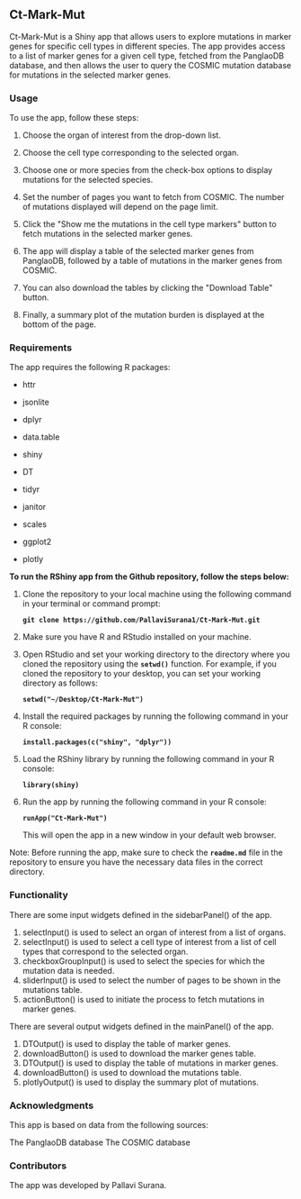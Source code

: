 ## Ct-Mark-Mut

Ct-Mark-Mut is a Shiny app that allows users to explore mutations in marker genes for specific cell types in different species. The app provides access to a list of marker genes for a given cell type, fetched from the PanglaoDB database, and then allows the user to query the COSMIC mutation database for mutations in the selected marker genes.

### Usage

To use the app, follow these steps:

1.  Choose the organ of interest from the drop-down list.

2.  Choose the cell type corresponding to the selected organ.

3.  Choose one or more species from the check-box options to display mutations for the selected species.

4.  Set the number of pages you want to fetch from COSMIC. The number of mutations displayed will depend on the page limit.

5.  Click the "Show me the mutations in the cell type markers" button to fetch mutations in the selected marker genes.

6.  The app will display a table of the selected marker genes from PanglaoDB, followed by a table of mutations in the marker genes from COSMIC.

7.  You can also download the tables by clicking the "Download Table" button.

8.  Finally, a summary plot of the mutation burden is displayed at the bottom of the page.

### Requirements

The app requires the following R packages:

-   httr

-   jsonlite

-   dplyr

-   data.table

-   shiny

-   DT

-   tidyr

-   janitor

-   scales

-   ggplot2

-   plotly

**To run the RShiny app from the Github repository, follow the steps below:**

1.  Clone the repository to your local machine using the following command in your terminal or command prompt:

    **`git clone https://github.com/PallaviSurana1/Ct-Mark-Mut.git`**

2.  Make sure you have R and RStudio installed on your machine.

3.  Open RStudio and set your working directory to the directory where you cloned the repository using the **`setwd()`** function. For example, if you cloned the repository to your desktop, you can set your working directory as follows:

    **`setwd("~/Desktop/Ct-Mark-Mut")`**

4.  Install the required packages by running the following command in your R console:

    **`install.packages(c("shiny", "dplyr"))`**

5.  Load the RShiny library by running the following command in your R console:

    **`library(shiny)`**

6.  Run the app by running the following command in your R console:

    **`runApp("Ct-Mark-Mut")`**

    This will open the app in a new window in your default web browser.

Note: Before running the app, make sure to check the **`readme.md`** file in the repository to ensure you have the necessary data files in the correct directory.

### Functionality

There are some input widgets defined in the sidebarPanel() of the app.

1. selectInput() is used to select an organ of interest from a list of organs.
2. selectInput() is used to select a cell type of interest from a list of cell types that correspond to the selected organ.
3. checkboxGroupInput() is used to select the species for which the mutation data is needed.
4. sliderInput() is used to select the number of pages to be shown in the mutations table.
5. actionButton() is used to initiate the process to fetch mutations in marker genes.

There are several output widgets defined in the mainPanel() of the app.

1. DTOutput() is used to display the table of marker genes.
2. downloadButton() is used to download the marker genes table.
3. DTOutput() is used to display the table of mutations in marker genes.
4. downloadButton() is used to download the mutations table.
5. plotlyOutput() is used to display the summary plot of mutations.

### Acknowledgments

This app is based on data from the following sources:

The PanglaoDB database The COSMIC database

### Contributors

The app was developed by Pallavi Surana.
